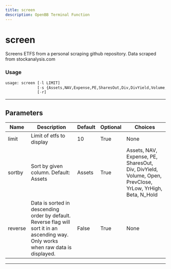 ```yaml
---
title: screen
description: OpenBB Terminal Function
---
```


# screen

Screens ETFS from a personal scraping github repository. Data scraped from stockanalysis.com

### Usage

```python
usage: screen [-l LIMIT]
              [-s {Assets,NAV,Expense,PE,SharesOut,Div,DivYield,Volume,Open,PrevClose,YrLow,YrHigh,Beta,N_Hold}]
              [-r]
```

---

## Parameters

| Name | Description | Default | Optional | Choices |
| ---- | ----------- | ------- | -------- | ------- |
| limit | Limit of etfs to display | 10 | True | None |
| sortby | Sort by given column. Default: Assets | Assets | True | Assets, NAV, Expense, PE, SharesOut, Div, DivYield, Volume, Open, PrevClose, YrLow, YrHigh, Beta, N_Hold |
| reverse | Data is sorted in descending order by default. Reverse flag will sort it in an ascending way. Only works when raw data is displayed. | False | True | None |
---

